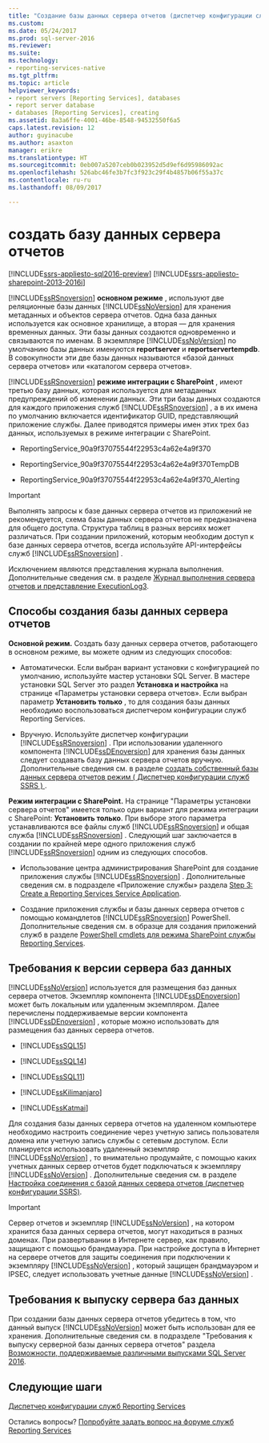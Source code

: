 ```yaml
---
title: "Создание базы данных сервера отчетов (диспетчер конфигурации служб SSRS) | Документы Microsoft"
ms.custom: 
ms.date: 05/24/2017
ms.prod: sql-server-2016
ms.reviewer: 
ms.suite: 
ms.technology:
- reporting-services-native
ms.tgt_pltfrm: 
ms.topic: article
helpviewer_keywords:
- report servers [Reporting Services], databases
- report server database
- databases [Reporting Services], creating
ms.assetid: 8a3a6ffe-4001-46be-8548-94532550f6a5
caps.latest.revision: 12
author: guyinacube
ms.author: asaxton
manager: erikre
ms.translationtype: HT
ms.sourcegitcommit: 0eb007a5207ceb0b023952d5d9ef6d95986092ac
ms.openlocfilehash: 526abc46fe3b7fc3f923c29f4b4857b06f55a37c
ms.contentlocale: ru-ru
ms.lasthandoff: 08/09/2017

---
```


# <a name="create-a-report-server-database"></a>создать базу данных сервера отчетов

[!INCLUDE[ssrs-appliesto-sql2016-preview](../../includes/ssrs-appliesto-sql2016-preview.md)] [!INCLUDE[ssrs-appliesto-sharepoint-2013-2016i](../../includes/ssrs-appliesto-sharepoint-2013-2016.md)]

[!INCLUDE[ssRSnoversion](../../includes/ssrsnoversion-md.md)] **основном режиме** , используют две реляционные базы данных [!INCLUDE[ssNoVersion](../../includes/ssnoversion-md.md)] для хранения метаданных и объектов сервера отчетов. Одна база данных используется как основное хранилище, а вторая — для хранения временных данных. Эти базы данных создаются одновременно и связываются по именам. В экземпляре [!INCLUDE[ssNoVersion](../../includes/ssnoversion-md.md)] по умолчанию базы данных именуются **reportserver** и **reportservertempdb**. В совокупности эти две базы данных называются «базой данных сервера отчетов» или «каталогом сервера отчетов».

[!INCLUDE[ssRSnoversion](../../includes/ssrsnoversion-md.md)] **режиме интеграции с SharePoint** , имеют третью базу данных, которая используется для метаданных предупреждений об изменении данных. Эти три базы данных создаются для каждого приложения служб [!INCLUDE[ssRSnoversion](../../includes/ssrsnoversion-md.md)] , а в их имена по умолчанию включается идентификатор GUID, представляющий приложение службы. Далее приводятся примеры имен этих трех баз данных, используемых в режиме интеграции с SharePoint.

-   ReportingService_90a9f37075544f22953c4a62e4a9f370  
  
-   ReportingService_90a9f37075544f22953c4a62e4a9f370TempDB  
  
-   ReportingService_90a9f37075544f22953c4a62e4a9f370_Alerting  
  
> [!IMPORTANT]  
>  Выполнять запросы к базе данных сервера отчетов из приложений не рекомендуется, схема базы данных сервера отчетов не предназначена для общего доступа. Структура таблиц в разных версиях может различаться. При создании приложений, которым необходим доступ к базе данных сервера отчетов, всегда используйте API-интерфейсы служб [!INCLUDE[ssRSnoversion](../../includes/ssrsnoversion-md.md)] .  
>   
>  Исключением являются представления журнала выполнения. Дополнительные сведения см. в разделе [Журнал выполнения сервера отчетов и представление ExecutionLog3](../../reporting-services/report-server/report-server-executionlog-and-the-executionlog3-view.md).  
  
## <a name="ways-to-create-the-report-server-database"></a>Способы создания базы данных сервера отчетов  
 **Основной режим.** Создать базу данных сервера отчетов, работающего в основном режиме, вы можете одним из следующих способов:  
  
-   Автоматически. Если выбран вариант установки с конфигурацией по умолчанию, используйте мастер установки SQL Server. В мастере установки SQL Server это раздел **Установка и настройка** на странице «Параметры установки сервера отчетов». Если выбран параметр **Установить только** , то для создания базы данных необходимо воспользоваться диспетчером конфигурации служб Reporting Services.  
  
-   Вручную. Используйте диспетчер конфигурации [!INCLUDE[ssRSnoversion](../../includes/ssrsnoversion-md.md)] . При использовании удаленного компонента [!INCLUDE[ssDEnoversion](../../includes/ssdenoversion-md.md)] для хранения базы данных следует создавать базу данных сервера отчетов вручную. Дополнительные сведения см. в разделе [создать собственный базы данных сервера отчетов режим &#40; Диспетчер конфигурации служб SSRS &#41; ](../../reporting-services/install-windows/ssrs-report-server-create-a-native-mode-report-server-database.md).  
  
 **Режим интеграции с SharePoint.** На странице "Параметры установки сервера отчетов" имеется только один вариант для режима интеграции с SharePoint: **Установить только**. При выборе этого параметра устанавливаются все файлы служб [!INCLUDE[ssRSnoversion](../../includes/ssrsnoversion-md.md)] и общая служба [!INCLUDE[ssRSnoversion](../../includes/ssrsnoversion-md.md)] . Следующий шаг заключается в создании по крайней мере одного приложения служб [!INCLUDE[ssRSnoversion](../../includes/ssrsnoversion-md.md)] одним из следующих способов.  
  
-   Использование центра администрирования SharePoint для создание приложения службы [!INCLUDE[ssRSnoversion](../../includes/ssrsnoversion-md.md)] . Дополнительные сведения см. в подразделе «Приложение службы» раздела [Step 3: Create a Reporting Services Service Application](../../reporting-services/install-windows/install-the-first-report-server-in-sharepoint-mode.md#bkmk_create_serrviceapplication).  
  
-   Создание приложения службы и базы данных сервера отчетов с помощью командлетов [!INCLUDE[ssRSnoversion](../../includes/ssrsnoversion-md.md)] PowerShell. Дополнительные сведения см. в образце для создания приложений служб в разделе [PowerShell cmdlets для режима SharePoint службы Reporting Services](../../reporting-services/report-server-sharepoint/powershell-cmdlets-for-reporting-services-sharepoint-mode.md).  
  
## <a name="database-server-version-requirements"></a>Требования к версии сервера баз данных  
 [!INCLUDE[ssNoVersion](../../includes/ssnoversion-md.md)] используется для размещения баз данных сервера отчетов. Экземпляр компонента [!INCLUDE[ssDEnoversion](../../includes/ssdenoversion-md.md)] может быть локальным или удаленным экземпляром. Далее перечислены поддерживаемые версии компонента [!INCLUDE[ssDEnoversion](../../includes/ssdenoversion-md.md)] , которые можно использовать для размещения баз данных сервера отчетов.  
  
-   [!INCLUDE[ssSQL15](../../includes/sssql15-md.md)]  
  
-   [!INCLUDE[ssSQL14](../../includes/sssql14-md.md)]  
  
-   [!INCLUDE[ssSQL11](../../includes/sssql11-md.md)]  
  
-   [!INCLUDE[ssKilimanjaro](../../includes/sskilimanjaro-md.md)]  
  
-   [!INCLUDE[ssKatmai](../../includes/sskatmai-md.md)]  
  
 Для создания базы данных сервера отчетов на удаленном компьютере необходимо настроить соединение через учетную запись пользователя домена или учетную запись службы с сетевым доступом. Если планируется использовать удаленный экземпляр [!INCLUDE[ssNoVersion](../../includes/ssnoversion-md.md)] , то внимательно продумайте, с помощью каких учетных данных сервер отчетов будет подключаться к экземпляру [!INCLUDE[ssNoVersion](../../includes/ssnoversion-md.md)] . Дополнительные сведения см. в разделе [Настройка соединения с базой данных сервера отчетов (диспетчер конфигурации SSRS)](../../reporting-services/install-windows/configure-a-report-server-database-connection-ssrs-configuration-manager.md).  
  
> [!IMPORTANT]  
>  Сервер отчетов и экземпляр [!INCLUDE[ssNoVersion](../../includes/ssnoversion-md.md)] , на котором хранится база данных сервера отчетов, могут находиться в разных доменах. При развертывании в Интернете сервер, как правило, защищают с помощью брандмауэра. При настройке доступа в Интернет на сервере отчетов для защиты соединения при подключении к экземпляру [!INCLUDE[ssNoVersion](../../includes/ssnoversion-md.md)] , который защищен брандмауэром и IPSEC, следует использовать учетные данные [!INCLUDE[ssNoVersion](../../includes/ssnoversion-md.md)] .  
  
## <a name="database-server-edition-requirements"></a>Требования к выпуску сервера баз данных  
 При создании базы данных сервера отчетов убедитесь в том, что данный выпуск [!INCLUDE[ssNoVersion](../../includes/ssnoversion-md.md)] может быть использован для ее хранения. Дополнительные сведения см. в подразделе "Требования к выпуску серверной базы данных сервера отчетов" раздела [Возможности, поддерживаемые различными выпусками SQL Server 2016](~/sql-server/editions-and-supported-features-for-sql-server-2016.md).  

## <a name="next-steps"></a>Следующие шаги

[Диспетчер конфигурации служб Reporting Services](http://msdn.microsoft.com/en-us/63519ef4-e68a-42fb-9cf7-31228ea4e434)  

Остались вопросы? [Попробуйте задать вопрос на форуме служб Reporting Services](http://go.microsoft.com/fwlink/?LinkId=620231)
